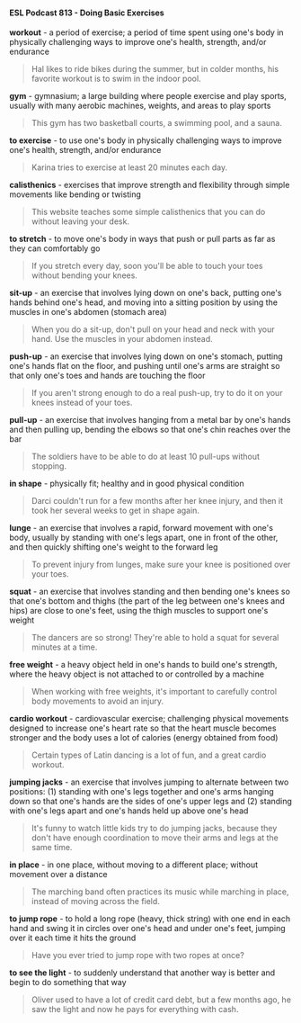 #### ESL Podcast 813 - Doing Basic Exercises

**workout** - a period of exercise; a period of time spent using one's body in
physically challenging ways to improve one's health, strength, and/or endurance

> Hal likes to ride bikes during the summer, but in colder months, his favorite
workout is to swim in the indoor pool.

**gym** - gymnasium; a large building where people exercise and play sports,
usually with many aerobic machines, weights, and areas to play sports

> This gym has two basketball courts, a swimming pool, and a sauna.

**to exercise** - to use one's body in physically challenging ways to improve one's
health, strength, and/or endurance

> Karina tries to exercise at least 20 minutes each day.

**calisthenics** - exercises that improve strength and flexibility through simple
movements like bending or twisting

> This website teaches some simple calisthenics that you can do without leaving
your desk.

**to stretch** - to move one's body in ways that push or pull parts as far as they
can comfortably go

> If you stretch every day, soon you'll be able to touch your toes without bending
your knees.

**sit-up** - an exercise that involves lying down on one's back, putting one's hands
behind one's head, and moving into a sitting position by using the muscles in
one's abdomen (stomach area)

> When you do a sit-up, don't pull on your head and neck with your hand. Use the
muscles in your abdomen instead.

**push-up** - an exercise that involves lying down on one's stomach, putting one's
hands flat on the floor, and pushing until one's arms are straight so that only
one's toes and hands are touching the floor

> If you aren't strong enough to do a real push-up, try to do it on your knees
instead of your toes.

**pull-up** - an exercise that involves hanging from a metal bar by one's hands and
then pulling up, bending the elbows so that one's chin reaches over the bar

> The soldiers have to be able to do at least 10 pull-ups without stopping.

**in shape** - physically fit; healthy and in good physical condition

> Darci couldn't run for a few months after her knee injury, and then it took her
several weeks to get in shape again.

**lunge** - an exercise that involves a rapid, forward movement with one's body,
usually by standing with one's legs apart, one in front of the other, and then
quickly shifting one's weight to the forward leg

> To prevent injury from lunges, make sure your knee is positioned over your
toes.

**squat** - an exercise that involves standing and then bending one's knees so that
one's bottom and thighs (the part of the leg between one's knees and hips) are
close to one's feet, using the thigh muscles to support one's weight

> The dancers are so strong! They're able to hold a squat for several minutes at a
time.

**free weight** - a heavy object held in one's hands to build one's strength, where
the heavy object is not attached to or controlled by a machine

> When working with free weights, it's important to carefully control body
movements to avoid an injury.

**cardio workout** - cardiovascular exercise; challenging physical movements
designed to increase one's heart rate so that the heart muscle becomes stronger
and the body uses a lot of calories (energy obtained from food)

> Certain types of Latin dancing is a lot of fun, and a great cardio workout.

**jumping jacks** - an exercise that involves jumping to alternate between two
positions: (1) standing with one's legs together and one's arms hanging down so
that one's hands are the sides of one's upper legs and (2) standing with one's
legs apart and one's hands held up above one's head

> It's funny to watch little kids try to do jumping jacks, because they don't have
enough coordination to move their arms and legs at the same time.

**in place** - in one place, without moving to a different place; without movement
over a distance

> The marching band often practices its music while marching in place, instead of
moving across the field.

**to jump rope** - to hold a long rope (heavy, thick string) with one end in each
hand and swing it in circles over one's head and under one's feet, jumping over it
each time it hits the ground

> Have you ever tried to jump rope with two ropes at once?

**to see the light** - to suddenly understand that another way is better and begin to
do something that way

> Oliver used to have a lot of credit card debt, but a few months ago, he saw the
light and now he pays for everything with cash.


